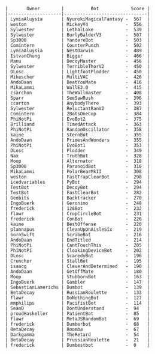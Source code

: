     |       Owner        |          Bot            Score |
    |--------------------|-------------------------------|
    | LymiaAluysia       | NyurokiMagicalFantasy -  567  |
    | weston             | MickeyV4              -  556  |
    | Sylwester          | LethalLoke            -  539  |
    | Sylwester          | BurlyBalderV3         -  507  |
    | Sp3000             | YandereBot            -  503  |
    | Comintern          | CounterPunch          -  502  |
    | LymiaAluysia       | NestDarwin            -  489  |
    | IstvanChung        | Bigger                -  466  |
    | Manu               | DecoyMaster           -  456  |
    | Sylwester          | TerribleThorV2        -  450  |
    | DLosc              | LightfootPlodder      -  450  |
    | Mikescher          | MultiVAC              -  426  |
    | AndoDaan           | BeatYouMate           -  416  |
    | MikaLammi          | WallE2.0              -  415  |
    | csarchon           | TheWallmaster         -  408  |
    | Sparr              | SeeSawRush            -  396  |
    | ccarton            | AnybodyThere          -  393  |
    | Sylwester          | ReluctantRanV2        -  387  |
    | Comintern          | 2BotsOneCup           -  384  |
    | PhiNotPi           | EvoBot2               -  375  |
    | Brilliand          | TimedAttack           -  363  |
    | PhiNotPi           | RandomOscillator      -  358  |
    | kaine              | SternBot              -  355  |
    | AndoDaan           | PrimesAndWonders      -  355  |
    | PhiNotPi           | EvoBot1               -  353  |
    | DLosc              | Plodder               -  349  |
    | Nax                | TruthBot              -  328  |
    | Moop               | Alternator            -  318  |
    | Sp3000             | ParanoidBot           -  310  |
    | MikaLammi          | PolarBearMkII         -  308  |
    | weston             | FastTrapClearBot      -  298  |
    | icedvariables      | PyBot                 -  294  |
    | TestBot            | DecoyBot              -  294  |
    | TestBot            | FastClearBot          -  282  |
    | Geobits            | Backtracker           -  270  |
    | IngoBuerk          | Geronimo              -  248  |
    | frederick          | 128Bot                -  232  |
    | flawr              | CropCircleBot         -  231  |
    | frederick          | ConBot                -  226  |
    | kaine              | BestOffense           -  220  |
    | plannapus          | CleanUpOnAisleSix     -  219  |
    | bornSwift          | ScribeBot             -  216  |
    | AndoDaan           | EndTitled             -  214  |
    | PhiNotPi           | CantTouchThis         -  205  |
    | PhiNotPi           | CloakingDeviceBot     -  202  |
    | DLosc              | ScaredyBot            -  196  |
    | Cruncher           | StallBot              -  195  |
    | isaacg             | CleverAndDetermined   -  190  |
    | AndoDaan           | GetOffMate            -  180  |
    | Moop               | StubbornBot           -  163  |
    | IngoBuerk          | Gambler               -  147  |
    | SebastianLamerichs | Dumbot                -  139  |
    | BetaDecay          | RussianRoulette       -  133  |
    | flawr              | DoNothingBot          -  127  |
    | mmphilips          | PacifistBot           -  114  |
    | SeanD              | DontUnderstand        -  94   |
    | proudHaskeller     | PatientBot            -  85   |
    | flawr              | MetaJSRandomBot       -  69   |
    | frederick          | Dumberbot             -  68   |
    | BetaDecay          | Roomba                -  67   |
    | Darkgamma          | TheRetard             -  54   |
    | BetaDecay          | PrussianRoulette      -  21   |
    | frederick          | Dumbestbot            -  0    |
